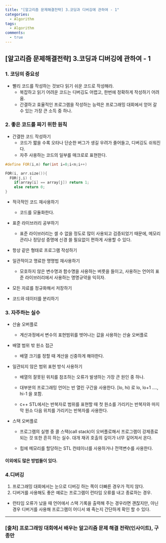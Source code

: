 ```yaml
---
title: "[알고리즘 문제해결전략] 3.코딩과 디버깅에 관하여 - 1"
categories:
  - Algorithm
tags:
  - Algorithm
comments:
  - true
---
```


## [알고리즘 문제해결전략] 3.코딩과 디버깅에 관하여 - 1

### 1. 코딩의 중요성

* 빨리 코드를 작성하는 것보다 읽기 쉬운 코드로 작성해라.
  - 복잡하고 읽기 어려운 코드는 디버깅도 어렵고, 한번에 정확하게 작성하기 어려움.
  - 간결하고 효율적인 프로그램을 작성하는 능력은 프로그래밍 대회에서 얻어 갈 수 있는 가장 큰 소득 중 하나.

### 2. 좋은 코드를 짜기 위한 원칙

* 간결한 코드 작성하기
  - 코드가 짧을 수록 오타나 단순한 버그가 생길 우려가 줄어들고, 디버깅도 쉬워진다.
  - 자주 사용하는 코드의 일부를 매크로로 표현한다.

```cpp
#define FOR(i,n) for(int i=0;i<n;i++)

FOR(i, arr.size()){
  FOR(j,i) {
    if(array[i] == array[j]) return 1;
    else return 0;
}
```


* 적극적인 코드 재사용하기
  - 코드를 모듈화한다.

* 표준 라이브러리 공부하기
  - 표준 라이브러리는 셀 수 없을 정도로 많이 사용되고 검증되었기 때문에, 메모리 관리나 정당성 증명에 신경 쓸 필요없이 편하게 사용할 수 있다.

* 항상 같은 형태로 프로그램 작성하기

* 일관적이고 명료한 명명법 재사용하기
  - 모호하지 않은 변수명과 함수명을 사용하는 버릇을 들이고, 사용하는 언어의 표준 라이브러리에서 사용하는 명명규약을 익히자.

* 모든 자료를 정규화해서 저장하기

* 코드와 데이터를 분리하기

### 3. 자주하는 실수

* 산술 오버플로
  - 계산과정에서 변수의 표현범위를 벗어나는 값을 사용하는 산술 오버플로

* 배열 범위 밖 원소 접근
  - 배열 크기를 정할 때 계산을 신중하게 해야한다.

* 일관되지 않은 범위 표현 방식 사용하기
  - 배열의 잘못된 위치를 참조하는 오류가 발생하는 가장 큰 원인 중 하나.

  - 대부분의 프로그래밍 언어는 반 열린 구간을 사용한다. [lo, hi) 로 lo, lo+1 ...., hi-1 을 포함.

  - c++ STL에서는 반복자로 범위를 표현할 때 첫 원소를 가리키는 반복자와 마지막 원소 다음 위치를 가리키는 반복자를 사용한다.

* 스택 오버플로
  - 프로그램의 실행 중 콜 스택(call stack)이 오버플로해서 프로그램이 강제종료 되는 것 또한 흔히 하는 실수. 대개 재귀 호출의 깊이가 너무 깊어져서 온다.

  - 힙에 메모리를 할당하는 STL 컨테이너를 사용하거나 전역변수를 사용한다.

#### 이외에도 많은 방법들이 있다.

### 4.디버깅

1. 프로그래밍 대회에서는 눈으로 디버깅 하는 쪽이 더빠른 경우가 적지 않다.
1. 디버거를 사용해도 좋은 예로는 프로그램이 런타임 오류를 내고 종료하는 경우.
  - 런타임 오류가 났을 때 언어에서 스택 기록을 출력해 주는 경우라면 괜찮지만, 아닌 경우 디버거를 사용해 프로그램이 어디서 왜 죽는지 간단하게 확인 할 수 있다.

---

### [출처] 프로그래밍 대회에서 배우는 알고리즘 문제 해결 전략(인사이트), 구종만
